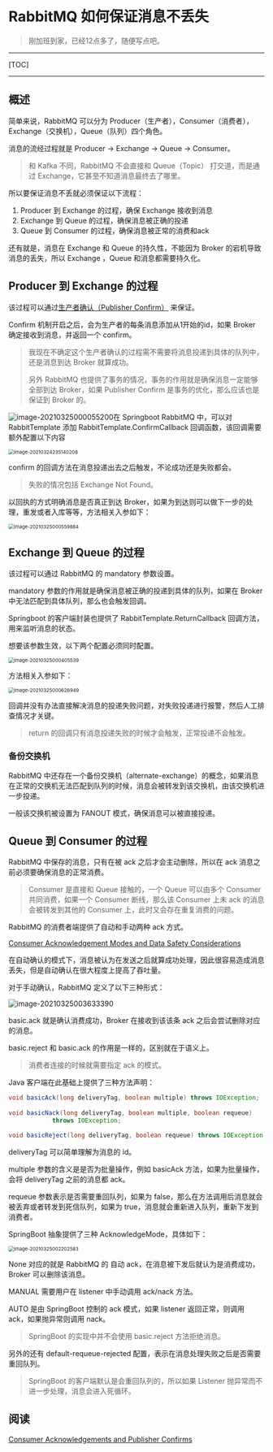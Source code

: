 # RabbitMQ 如何保证消息不丢失

> 刚加班到家，已经12点多了，随便写点吧。

---

[TOC]

---

## 概述

简单来说，RabbitMQ 可以分为 Producer（生产者），Consumer（消费者），Exchange（交换机），Queue（队列）四个角色。

消息的流经过程就是 Producer -> Exchange -> Queue -> Consumer。

> 和 Kafka 不同，RabbitMQ 不会直接和 Queue（Topic） 打交道，而是通过 Exchange，它甚至不知道消息最终去了哪里。

所以要保证消息不丢就必须保证以下流程：

1. Producer 到 Exchange 的过程，确保 Exchange 接收到消息
2. Exchange 到 Queue 的过程，确保消息被正确的投递
3. Queue 到 Consumer 的过程，确保消息被正常的消费和ack

还有就是，消息在 Exchange 和 Queue 的持久性，不能因为 Broker 的宕机导致消息的丢失，所以 Exchange ，Queue 和消息都需要持久化。





## Producer 到 Exchange 的过程

该过程可以通过[生产者确认（Publisher Confirm）](https://www.rabbitmq.com/tutorials/tutorial-seven-java.html) 来保证。

Confirm 机制开启之后，会为生产者的每条消息添加从1开始的id，如果 Broker 确定接收到消息，并返回一个 confirm。

> 我现在不确定这个生产者确认的过程需不需要将消息投递到具体的队列中，还是消息到达 Broker 就算成功。
>
> 另外 RabbitMQ 也提供了事务的情况，事务的作用就是确保消息一定能够全部到达 Broker，如果 Publisher Confirm 是事务的优化，那么应该也是保证到 Broker 的。

![image-20210325000055200](/home/chen/_note/pic/image-20210325000055200.png)在 Springboot RabbitMQ 中，可以对 RabbitTemplate 添加 RabbitTemplate.ConfirmCallback 回调函数，该回调需要额外配置以下内容

<img src="/home/chen/_note/pic/image-20210324235140208.png" alt="image-20210324235140208" style="zoom:67%;" />

confirm 的回调方法在消息投递出去之后触发，不论成功还是失败都会。

> 失败的情况包括 Exchange Not Found。

以回执的方式明确消息是否真正到达 Broker，如果为到达则可以做下一步的处理，重发或者入库等等，方法相关入参如下：

<img src="/home/chen/_note/pic/image-20210325000559884.png" alt="image-20210325000559884" style="zoom:67%;" />



## Exchange 到 Queue 的过程

该过程可以通过 RabbitMQ 的 mandatory 参数设置。

mandatory 参数的作用就是确保消息被正确的投递到具体的队列，如果在 Broker 中无法匹配到具体队列，那么也会触发回调。

Springboot 的客户端封装也提供了 RabbitTemplate.ReturnCallback 回调方法，用来监听消息的状态。

想要该参数生效，以下两个配置必须同时配置。

<img src="/home/chen/_note/pic/image-20210325000405539.png" alt="image-20210325000405539" style="zoom:67%;" />

方法相关入参如下：

<img src="/home/chen/_note/pic/image-20210325000626949.png" alt="image-20210325000626949" style="zoom:67%;" />

回调并没有办法直接解决消息的投递失败问题，对失败投递进行报警，然后人工排查情况才关键。

> return 的回调只有消息投递失败的时候才会触发，正常投递不会触发。

### 备份交换机

RabbitMQ 中还存在一个备份交换机（alternate-exchange）的概念，如果消息在正常的交换机无法匹配到队列的时候，消息会被转发到该交换机，由该交换机进一步投递。



一般该交换机被设置为 FANOUT 模式，确保消息可以被直接投递。







## Queue 到 Consumer 的过程

RabbitMQ 中保存的消息，只有在被 ack 之后才会主动删除，所以在 ack 消息之前必须要确保消息的正常消费。

> Consumer 是直接和 Queue 接触的，一个 Queue 可以由多个 Consumer 共同消费，如果一个 Consumer 断线，那么该 Consumer 上未 ack 的消息会被转发到其他的 Consumer 上，此时又会存在重复消费的问题。

RabbitMQ 的消费者端提供了自动和手动两种 ack 方式。

[Consumer Acknowledgement Modes and Data Safety Considerations](https://www.rabbitmq.com/confirms.html#acknowledgement-modes)

在自动确认的模式下，消息被认为在发送之后就算成功处理，因此很容易造成消息丢失，但是自动确认在很大程度上提高了吞吐量。

对于手动确认，RabbitMQ 定义了以下三种形式：

![image-20210325003633390](/home/chen/_note/pic/image-20210325003633390.png)

basic.ack 就是确认消费成功，Broker 在接收到该该条 ack 之后会尝试删除对应的消息。

basic.reject 和 basic.ack 的作用是一样的，区别就在于语义上。

> 消费者连接的时候就需要指定 ack 的模式。



Java 客户端在此基础上提供了三种方法声明：

```java
void basicAck(long deliveryTag, boolean multiple) throws IOException;
    
void basicNack(long deliveryTag, boolean multiple, boolean requeue)
            throws IOException;

void basicReject(long deliveryTag, boolean requeue) throws IOException;
```

deliveryTag 可以简单理解为消息的 id。

multiple 参数的含义是是否为批量操作，例如 basicAck 方法，如果为批量操作，会将 deliveryTag 之前的消息都 ack。

requeue 参数表示是否需要重回队列，如果为 false，那么在方法调用后消息就会被丢弃或者转发到死信队列，如果为 true，消息就会重新进入队列，重新下发到消费者。



SpringBoot 抽象提供了三种 AcknowledgeMode，具体如下：

<img src="/home/chen/_note/pic/image-20210325002202583.png" alt="image-20210325002202583" style="zoom:67%;" />

None 对应的就是 RabbitMQ 的 自动 ack，在消息被下发后就认为是消费成功，Broker 可以删除该消息。

MANUAL 需要用户在 listener 中手动调用 ack/nack 方法。

AUTO 是由 SpringBoot 控制的 ack 模式，如果 listener 返回正常，则调用 ack，如果抛异常则调用 nack。

> SpringBoot 的实现中并不会使用 basic.reject 方法拒绝消息。





另外的还有 default-requeue-rejected 配置，表示在消息处理失败之后是否需要重回队列。

> SpringBoot 的客户端默认是会重回队列的，所以如果 Listener 抛异常而不进一步处理，消息会进入死循环。





## 阅读

[Consumer Acknowledgements and Publisher Confirms](https://www.rabbitmq.com/confirms.html#publisher-confirms)